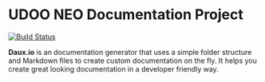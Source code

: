 # UDOO NEO Documentation Project

[![Build Status](https://travis-ci.org/UDOOboard/Neo-Docs.svg?branch=master)](https://travis-ci.org/UDOOboard/Neo-Docs)


**Daux.io** is an documentation generator that uses a simple folder structure and Markdown files to create custom documentation on the fly. It helps you create great looking documentation in a developer friendly way.
